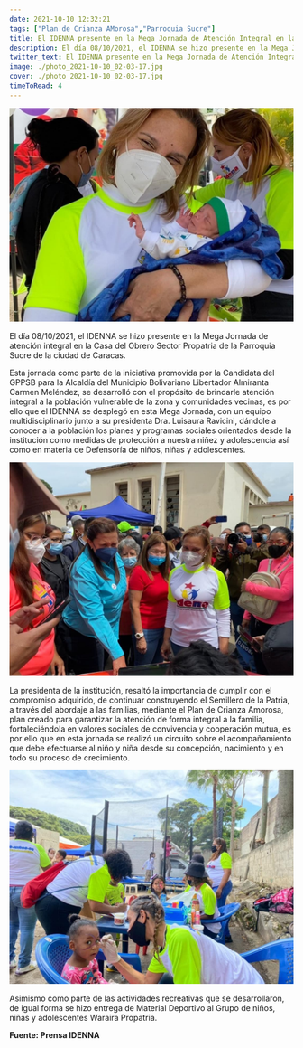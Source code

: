 ```yaml
---
date: 2021-10-10 12:32:21
tags: ["Plan de Crianza AMorosa","Parroquia Sucre"] 
title: El IDENNA presente en la Mega Jornada de Atención Integral en la Parroquia Sucre de Caracas. 
description: El día 08/10/2021, el IDENNA se hizo presente en la Mega Jornada de atención integral en la Casa del Obrero Sector Propatria de la Parroquia Sucre de la ciudad de Caracas.
twitter_text: El IDENNA presente en la Mega Jornada de Atención Integral en la Parroquia Sucre de Caracas
image: ./photo_2021-10-10_02-03-17.jpg
cover: ./photo_2021-10-10_02-03-17.jpg
timeToRead: 4
---
```


![IDENNA](./photo_2021-10-10_02-03-17.jpg)


El día 08/10/2021, el IDENNA se hizo presente en la Mega Jornada de atención integral en la Casa del Obrero Sector Propatria de la Parroquia Sucre de la ciudad de Caracas.

Esta jornada como parte de la iniciativa promovida por la Candidata del GPPSB para la Alcaldía del Municipio Bolivariano Libertador Almiranta Carmen Meléndez, se desarrolló con el propósito de brindarle atención integral a la población vulnerable de la zona y comunidades vecinas, es por ello que el IDENNA se desplegó en esta Mega Jornada, con  un equipo multidisciplinario junto a su presidenta Dra. Luisaura Ravicini, dándole a conocer a la población los planes y programas sociales orientados desde la institución como medidas de protección a nuestra niñez y adolescencia así como en materia de Defensoría de niños, niñas y adolescentes.  

![IDENNAA-2](./photo_2021-10-10_02-03-21.jpg)

La presidenta de la institución, resaltó la importancia de cumplir con el compromiso adquirido, de continuar construyendo el Semillero de la Patria, a través del abordaje a las familias, mediante el Plan de Crianza Amorosa, plan creado para garantizar la atención de forma integral a la familia, fortaleciéndola en valores sociales de convivencia y cooperación mutua, es por ello que en esta jornada se realizó un circuito sobre el acompañamiento que debe efectuarse al niño y niña  desde su concepción, nacimiento y en todo su proceso de crecimiento.

![IDENNA-3](./photo_2021-10-10_02-03-30.jpg)

Asimismo como parte de las actividades recreativas que se desarrollaron, de igual forma se hizo entrega de Material Deportivo al Grupo de niños, niñas y adolescentes  Waraira Propatria.   

**Fuente: Prensa IDENNA**
